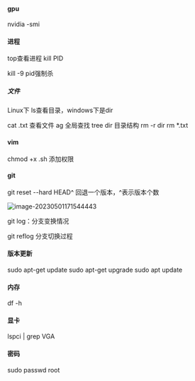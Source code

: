#### gpu

nvidia -smi

#### 进程

top查看进程
kill PID

kill -9 pid强制杀

##### 文件

Linux下 ls查看目录，windows下是dir

cat .txt 查看文件
ag 全局查找
tree dir 目录结构
rm -r dir
rm *.txt



#### vim

chmod +x .sh 添加权限

#### git

git reset --hard HEAD^ 回退一个版本，^表示版本个数

![image-20230501171544443](C:\Users\18423\AppData\Roaming\Typora\typora-user-images\image-20230501171544443.png)

git log：分支变换情况

git reflog 分支切换过程

#### 版本更新

sudo apt-get update
sudo apt-get upgrade
sudo apt update

#### 内存

df -h

#### 显卡

lspci | grep VGA

#### 密码

sudo passwd root 